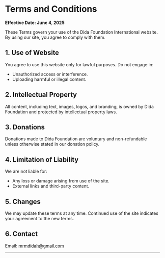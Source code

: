 # Terms and Conditions

**Effective Date: June 4, 2025**

These Terms govern your use of the Dida Foundation International website. By using our site, you agree to comply with them.

## 1. Use of Website

You agree to use this website only for lawful purposes. Do not engage in:
- Unauthorized access or interference.
- Uploading harmful or illegal content.

## 2. Intellectual Property

All content, including text, images, logos, and branding, is owned by Dida Foundation and protected by intellectual property laws.

## 3. Donations

Donations made to Dida Foundation are voluntary and non-refundable unless otherwise stated in our donation policy.

## 4. Limitation of Liability

We are not liable for:
- Any loss or damage arising from use of the site.
- External links and third-party content.

## 5. Changes

We may update these terms at any time. Continued use of the site indicates your agreement to the new terms.

## 6. Contact

Email: [mrmdidah@gmail.com](mailto:mrmdidah@gmail.com)

---
